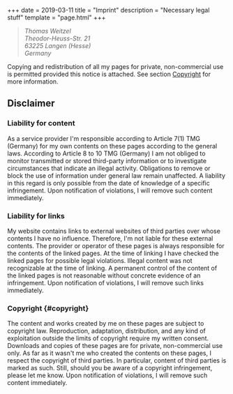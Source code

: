 +++
date = 2019-03-11
title = "Imprint"
description = "Necessary legal stuff"
template = "page.html"
+++

<!-- Add two spaces after each line to enforce line break -->
> *Thomas Weitzel*  
> *Theodor-Heuss-Str. 21*  
> *63225 Langen (Hesse)*  
> *Germany*  

Copying and redistribution of all my pages for private, non-commercial use is permitted provided this notice is attached.
See section [Copyright](#copyright) for more information.

## Disclaimer

### Liability for content
As a service provider I'm responsible according to Article 7(1) TMG (Germany) for my own contents on these pages according to the general laws.
According to Article 8 to 10 TMG (Germany) I am not obliged to monitor transmitted or stored third-party information or to investigate circumstances that indicate an illegal activity.
Obligations to remove or block the use of information under general law remain unaffected.
A liability in this regard is only possible from the date of knowledge of a specific infringement.
Upon notification of violations, I will remove such content immediately.

### Liability for links
My website contains links to external websites of third parties over whose contents I have no influence.
Therefore, I'm not liable for these external contents.
The provider or operator of these pages is always responsible for the contents of the linked pages.
At the time of linking I have checked the linked pages for possible legal violations.
Illegal content was not recognizable at the time of linking.
A permanent control of the content of the linked pages is not reasonable without concrete evidence of an infringement.
Upon notification of violations, I will remove such links immediately.

### Copyright {#copyright}
The content and works created by me on these pages are subject to copyright law.
Reproduction, adaptation, distribution, and any kind of exploitation outside the limits of copyright require my written consent.
Downloads and copies of these pages are for private, non-commercial use only.
As far as it wasn't me who created the contents on these pages, I respect the copyright of third parties.
In particular, content of third parties is marked as such.
Still, should you be aware of a copyright infringement, please let me know.
Upon notification of violations, I will remove such content immediately.
